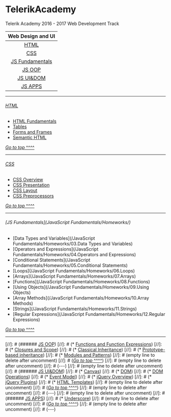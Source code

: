 # TelerikAcademy
Telerik Academy 2016 - 2017 Web Development Track

| Web Design and UI                   |
|:-----------------------------------:|
| [HTML](#html)                       |
| [CSS](#css)                         |
| [JS Fundamentals](#js-fundamentals) |
| [JS OOP](#js-oop)                   |
| [JS UI&DOM](#js-uidom)              |
| [JS APPS](#js-apps)                 |


---

###### [HTML](Homeworks/HTML)
* [HTML Fundamentals](Homeworks/HTML/HTML-Fundamentals)
* [Tables](Homeworks/HTML/HTML-Tables)
* [Forms and Frames](Homeworks/HTML/HTML-Forms)
* [Semantic HTML](Homeworks/HTML/HTML-Semantic)

[*Go to top* ^^^^](#telerikacademy)

---

###### [CSS](Homeworks/CSS)
* [CSS Overview](Homeworks/CSS/CSS-Overview)
* [CSS Presentation](Homeworks/CSS/CSS-Presentation)
* [CSS Layout](Homeworks/CSS/CSS-Layout)
* [CSS Preprocessors](Homeworks/CSS/CSS-Processors)

[*Go to top* ^^^^](#telerikacademy)

---

###### [JS Fundamentals](JavaScript Fundamentals/Homeworks/)
* [Data Types and Variables](/JavaScript Fundamentals/Homeworks/03.Data Types and Variables)
* [Operators and Expressions](/JavaScript Fundamentals/Homeworks/04.Operators and Expressions)
* [Conditional Statements](/JavaScript Fundamentals/Homeworks/05.Conditional Statements)
* [Loops](/JavaScript Fundamentals/Homeworks/06.Loops)
* [Arrays](/JavaScript Fundamentals/Homeworks/07.Arrays)
* [Functions](/JavaScript Fundamentals/Homeworks/08.Functions)
* [Using Objects](/JavaScript Fundamentals/Homeworks/09.Using Objects)
* [Array Methods](/JavaScript Fundamentals/Homeworks/10.Array Methods)
* [Strings](/JavaScript Fundamentals/Homeworks/11.Strings)
* [Regular Expressions](/JavaScript Fundamentals/Homeworks/12.Regular Expressions)

[*Go to top* ^^^^](#telerikacademy)

---

[//]: # (###### [JS OOP](Homeworks/JS-OOP))
[//]: # (* [Functions and Function Expressions](Homeworks/JS-OOP/Functions-And-Function-Expressions))
[//]: # (* [Closures and Scope](Homeworks/JS-OOP/Scopes-and-Closure))
[//]: # (* [Classical Inheritance](Homeworks/JS-OOP/Classical-Inheritance))
[//]: # (* [Prototype-based inheritance](Homeworks/JS-OOP/Prototypal-Inheritance))
[//]: # (* [Modules and Patterns](Homeworks/JS-OOP/Modules-And-Patterns))
[//]: # (empty line to delete after uncomment)
[//]: # ([*Go to top* ^^^^](#telerikacademy))
[//]: # (empty line to delete after uncomment)
[//]: # (---)
[//]: # (empty line to delete after uncomment)
[//]: # (###### [JS UI&DOM](Homeworks/JS-UI%26DOM))
[//]: # (* [Canvas](Homeworks/JS-UI%26DOM/Canvas))
[//]: # (* [DOM](Homeworks/JS-UI%26DOM/Document-Object-Model))
[//]: # (* [DOM Operations](Homeworks/JS-UI%26DOM/DOM-Operations))
[//]: # (* [Event Model](Homeworks/JS-UI%26DOM/Event-Model))
[//]: # (* [jQuery Overview](Homeworks/JS-UI%26DOM/jQuery-Overview))
[//]: # (* [jQuery Plugins](Homeworks/JS-UI%26DOM/jQuery-Plugins))
[//]: # (* [HTML Templates](Homeworks/JS-UI%26DOM/HTML-Templates))
[//]: # (empty line to delete after uncomment)
[//]: # ([*Go to top* ^^^^](#telerikacademy))
[//]: # (empty line to delete after uncomment)
[//]: # (---)
[//]: # (empty line to delete after uncomment)
[//]: # (###### [JS APPS](Homeworks/JS-APPS))
[//]: # (* [Underscore](Homeworks/JS-APPS/Underscore))
[//]: # (empty line to delete after uncomment)
[//]: # ([*Go to top* ^^^^](#telerikacademy))
[//]: # (empty line to delete after uncomment)
[//]: # (---)


